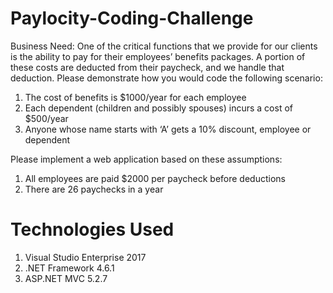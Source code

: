 # Paylocity-Coding-Challenge
Business Need: 
One of the critical functions that we provide for our clients is the ability to pay for their employees’ benefits 
packages. A portion of these costs are deducted from their paycheck, and we handle that deduction. Please 
demonstrate how you would code the following scenario: 

1. The cost of benefits is $1000/year for each employee 
2. Each dependent (children and possibly spouses) incurs a cost of $500/year 
3. Anyone whose name starts with ‘A’ gets a 10% discount, employee or dependent 

Please implement a web application based on these assumptions: 
1. All employees are paid $2000 per paycheck before deductions 
2. There are 26 paychecks in a year 

# Technologies Used
1. Visual Studio Enterprise 2017 
2. .NET Framework 4.6.1
3. ASP.NET MVC 5.2.7

